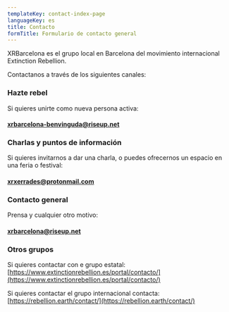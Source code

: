 ```yaml
---
templateKey: contact-index-page
languageKey: es
title: Contacto
formTitle: Formulario de contacto general
---
```


XRBarcelona es el grupo local en Barcelona del movimiento internacional Extinction Rebellion.

Contactanos a través de los siguientes canales:

### Hazte rebel
Si quieres unirte como nueva persona activa:  
#### [xrbarcelona-benvinguda@riseup.net](xrbarcelona-benvinguda@riseup.net) 


### Charlas y puntos de información
Si quieres invitarnos a dar una charla, o puedes ofrecernos  un espacio en una feria o festival:  
#### [xrxerrades@protonmail.com](xrxerrades@protonmail.com) 

### Contacto general
Prensa y cualquier otro motivo:  
#### [xrbarcelona@riseup.net](xrbarcelona@riseup.net)  

### Otros grupos
Si quieres contactar con e grupo estatal:  
[https://www.extinctionrebellion.es/portal/contacto/](https://www.extinctionrebellion.es/portal/contacto/) 

Si quieres contactar el grupo internacional contacta:  
[https://rebellion.earth/contact/](https://rebellion.earth/contact/)

